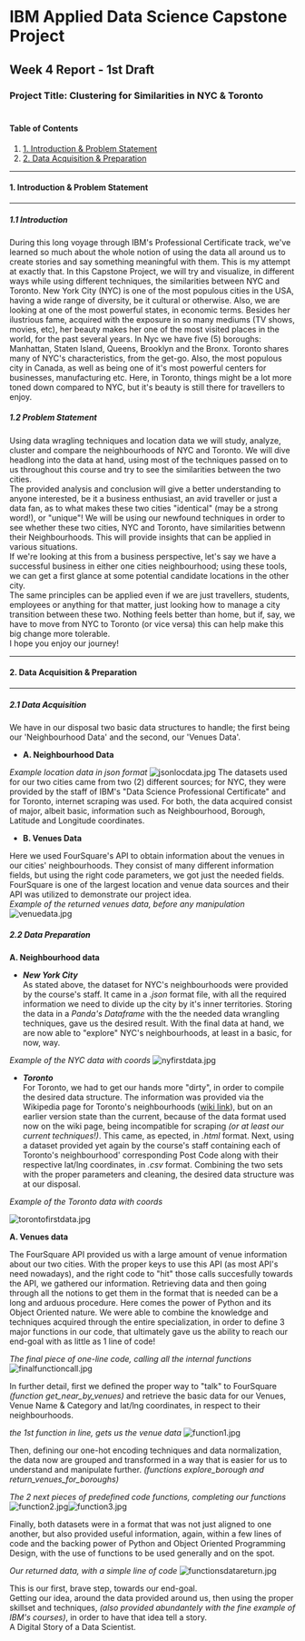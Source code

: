 # IBM Applied Data Science Capstone Project
## Week 4 Report - 1st Draft

### Project Title: Clustering for Similarities in NYC & Toronto<br><br>
#### Table of Contents
1. [1. Introduction & Problem Statement](#PartOne)
2. [2. Data Acquisition & Preparation](#PartTwo)

<a id='PartOne'></a>
****
#### 1. Introduction & Problem Statement
****

##### 1.1 Introduction
During this long voyage through IBM's Professional Certificate track, we've learned so much about the whole notion of using the data all around us to create stories and say something meaningful with them. This is my attempt at exactly that.
In this Capstone Project, we will try and visualize, in different ways while using different techniques, the similarities between NYC and Toronto.
New York City (NYC) is one of the most populous cities in the USA, having a wide range of diversity, be it cultural or otherwise. Also, we are looking at one of the most powerful states, in economic terms. Besides her ilustrious fame, acquired with the exposure in so many mediums (TV shows, movies, etc), her beauty makes her one of the most visited places in the world, for the past several years. In Nyc we have five (5) boroughs: Manhattan, Staten Island, Queens, Brooklyn and the Bronx.
Toronto shares many of NYC's characteristics, from the get-go. Also, the most populous city in Canada, as well as being one of it's most powerful centers for businesses, manufacturing etc. Here, in Toronto, things might be a lot more toned down compared to NYC, but it's beauty is still there for travellers to enjoy.

##### 1.2 Problem Statement
Using data wragling techniques and location data we will study, analyze, cluster and compare the neighbourhoods of NYC and Toronto. We will dive headlong into the data at hand, using most of the techniques passed on to us throughout this course and try to see the similarities between the two cities. <br>
The provided analysis and conclusion will give a better understanding to anyone interested, be it a business enthusiast, an avid traveller or just a data fan, as to what makes these two cities "identical" (may be a strong word!), or "unique"!
We will be using our newfound techniques in order to see whether these two cities, NYC and Toronto, have similarities betwenn their Neighbourhoods. This will provide insights that can be applied in various situations. <br>
If we're looking at this from a business perspective, let's say we have a successful business in either one cities neighbourhood; using these tools, we can get a first glance at some potential candidate locations in the other city.<br>
The same principles can be applied even if we are just travellers, students, employees or anything for that matter, just looking how to manage a city transition between these two. Nothing feels better than home, but if, say, we have to move from NYC to Toronto (or vice versa) this can help make this big change more tolerable. <br>
I hope you enjoy our journey!

<a id='PartTwo'></a>
*****
#### 2. Data Acquisition & Preparation
*****

##### 2.1 Data Acquisition
We have in our disposal two basic data structures to handle; the first being our 'Neighbourhood Data' and the second, our 'Venues Data'.
- **A. Neighbourhood Data**

<i> Example location data in json format</i>
![jsonlocdata.jpg](attachment:jsonlocdata.jpg)
The datasets used for our two cities came from two (2) different sources; for NYC, they were provided by the staff of IBM's "Data Science Professional Certificate" and for Toronto, internet scraping was used. For both, the data acquired consist of major, albeit basic, information such as Neighbourhood, Borough, Latitude and Longitude coordinates.
- **B. Venues Data**

Here we used FourSquare's API to obtain information about the venues in our cities' neighbourhoods. They consist of many different information fields, but using the right code parameters, we got just the needed fields. FourSquare is one of the largest location and venue data sources and their API was utilized to demonstrate our project idea.<br>
<i> Example of the returned venues data, before any manipulation </i>
![venuedata.jpg](attachment:venuedata.jpg)

##### 2.2 Data Preparation


**A. Neighbourhood data**  
 - ***New York City***  
 As stated above, the dataset for NYC's neighbourhoods were provided by the course's staff. It came in a <i>.json</i> format file, with all the required information we need to divide up the city by it's inner territories. Storing the data in a <i>Panda's Dataframe</i> with the the needed data wrangling techniques, gave us the desired result. With the final data at hand, we are now able to "explore" NYC's neighbourhoods, at least in a basic, for now, way.
 
<i> Example of the NYC data with coords </i>
![nyfirstdata.jpg](attachment:nyfirstdata.jpg)

 
 - ***Toronto***  
 For Toronto, we had to get our hands more "dirty", in order to compile the desired data structure. The information was provided via the Wikipedia page for Toronto's neighbourhoods ([wiki link](https://en.wikipedia.org/w/index.php?title=List_of_postal_codes_of_Canada:_M&oldid=942851379)), but on an earlier version state than the current, because of the data format used now on the wiki page, being incompatible for scraping <i>(or at least our current techniques!)</i>. This came, as epected, in <i>.html</i> format. Next, using a dataset provided yet again by the course's staff containing each of Toronto's neighbourhood' corresponding Post Code along with their respective lat/lng coordinates, in <i>.csv</i> format. Combining the two sets with the proper parameters and cleaning, the desired data structure was at our disposal.<br>
 
<i> Example of the Toronto data with coords </i>

![torontofirstdata.jpg](attachment:torontofirstdata.jpg)

**A. Venues data**  

The FourSquare API provided us with a large amount of venue information about our two cities. With the proper keys to use this API (as most API's need nowadays), and the right code to "hit" those calls succesfully towards the API, we gathered our information.
Retrieving data and then going through all the notions to get them in the format that is needed can be a long and arduous procedure. Here comes the power of Python and its Object Oriented nature. We were able to combine the knowledge and techniques acquired through the entire specialization, in order to define 3 major functions in our code, that ultimately gave us the ability to reach our end-goal with as little as 1 line of code!


<i>The final piece of one-line code, calling all the internal functions</i><br>
![finalfunctioncall.jpg](attachment:finalfunctioncall.jpg)

In further detail, first we defined the proper way to "talk" to FourSquare <i>(function get_near_by_venues)</i> and retrieve the basic data for our Venues, Venue Name & Category and lat/lng coordinates, in respect to their neighbourhoods.


<i>the 1st function in line, gets us the venue data</i>
![function1.jpg](attachment:function1.jpg)

Then, defining our one-hot encoding techniques and data normalization, the data now are grouped and transformed in a way that is easier for us to understand and manipulate further. <i>(functions explore_borough and return_venues_for_boroughs)</i>


<i>The 2 next pieces of predefined code functions, completing our functions</i>
![function2.jpg](attachment:function2.jpg)![function3.jpg](attachment:function3.jpg)

Finally, both datasets were in a format that was not just aligned to one another, but also provided useful information, again, within a few lines of code and the backing power of Python and Object Oriented Programming Design, with the use of functions to be used generally and on the spot.
 
 
<i>Our returned data, with a simple line of code</i>
![functionsdatareturn.jpg](attachment:functionsdatareturn.jpg)
 
This is our first, brave step, towards our end-goal.    
Getting our idea, around the data provided around us, then using the proper skillset and techniques, <i>(also provided abundantely with the fine example of IBM's courses)</i>, in order to have that idea tell a story.  
A Digital Story of a Data Scientist.




